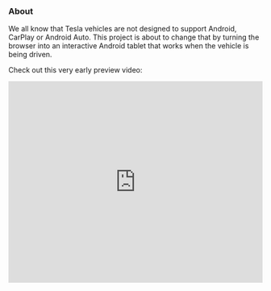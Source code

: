 ### About

We all know that Tesla vehicles are not designed to support Android, CarPlay or Android Auto. This project is about to change that by turning the browser into an interactive Android tablet that works when the vehicle is being driven.

Check out this very early preview video:

<iframe width="100%" height="400" src="https://www.youtube.com/embed/KBu6tzvNyb4" title="YouTube video player" frameborder="0" allow="accelerometer; autoplay; clipboard-write; encrypted-media; gyroscope; picture-in-picture" allowfullscreen></iframe>


